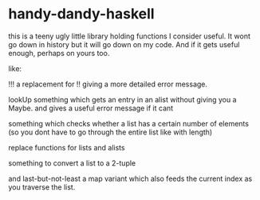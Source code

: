 # handy-dandy-haskell

this is a teeny ugly little library holding functions I consider useful. It wont go down in history but it will go down on my code. And if it gets useful enough, perhaps on yours too.

like:

!!! a replacement for !! giving a more detailed error message.

lookUp something which gets an entry in an alist without giving you a Maybe. and gives a useful error message if it cant

something which checks whether a list has a certain number of elements (so you dont have to go through the entire list like with length)

replace functions for lists and alists

something to convert a list to a 2-tuple

and last-but-not-least a map variant which also feeds the current index as you traverse the list. 